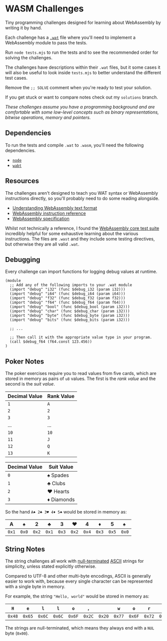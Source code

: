 # WASM Challenges

Tiny programming challenges designed for learning about WebAssembly by writing it by hand.

Each challenge has a [`.wat`][wat] file where you'll need to implement a WebAssembly module to pass the tests.

Run `node tests.mjs` to run the tests and to see the recommended order for solving the challenges.

The challenges have descriptions within their `.wat` files, but it some cases it will also be useful to look inside `tests.mjs` to better understand the different test cases.

Remove the `;; SOLVE` comment when you're ready to test your solution.

If you get stuck or want to compare notes check out my `solutions` branch.

_These challenges assume you have a programming background and are comfortable with some low-level concepts such as binary representations, bitwise operations, memory and pointers._

## Dependencies

To run the tests and compile `.wat` to `.wasm`, you'll need the following dependencies.

- [`node`](https://nodejs.org)
- [`wabt`](https://github.com/WebAssembly/wabt)

## Resources

The challenges aren't designed to teach you WAT syntax or WebAssembly instructions directly, so you'll probably need to do some reading alongside.

- [Understanding WebAssembly text format](https://developer.mozilla.org/en-US/docs/WebAssembly/Understanding_the_text_format)
- [WebAssembly instruction reference](https://developer.mozilla.org/en-US/docs/WebAssembly/Reference)
- [WebAssembly specification](https://webassembly.github.io/spec/core/)

Whilst not technically a reference, I found the [WebAssembly core test suite](https://github.com/WebAssembly/spec/tree/main/test/core) incredibly helpful for some exhaustive learning about the various instructions. The files are `.wast` and they include some testing directives, but otherwise they are all valid `.wat`.

## Debugging

Every challenge can import functions for logging debug values at runtime.

```wat
(module
  ;; Add any of the following imports to your .wat module
  (import "debug" "i32" (func $debug_i32 (param i32)))
  (import "debug" "i64" (func $debug_i64 (param i64)))
  (import "debug" "f32" (func $debug_f32 (param f32)))
  (import "debug" "f64" (func $debug_f64 (param f64)))
  (import "debug" "bool" (func $debug_bool (param i32)))
  (import "debug" "char" (func $debug_char (param i32)))
  (import "debug" "byte" (func $debug_byte (param i32)))
  (import "debug" "bits" (func $debug_bits (param i32)))

  ;; ...

  ;; Then call it with the appropriate value type in your program.
  (call $debug_f64 (f64.const 123.456))
)
```

## Poker Notes

The poker exercises require you to read values from five cards, which are stored in memory as pairs of `u8` values. The first is the _rank value_ and the second is the _suit value_.

| Decimal Value | Rank Value |
| ------------- | ---------- |
| `1`           | `A`        |
| `2`           | `2`        |
| `3`           | `3`        |
| ...           | ...        |
| `10`          | `10`       |
| `11`          | `J`        |
| `12`          | `Q`        |
| `13`          | `K`        |

| Decimal Value | Suit Value |
| ------------- | ---------- |
| `0`           | ♠ Spades   |
| `1`           | ♣ Clubs    |
| `2`           | ♥ Hearts   |
| `3`           | ♦ Diamonds |

So the hand `A♠ 2♣️ 3♥ 4♦ 5♠️` would be stored in memory as:

| A     | ♠     | 2     | ♣️    | 3     | ♥     | 4     | ♦     | 5     | ♠ ️   |
| ----- | ----- | ----- | ----- | ----- | ----- | ----- | ----- | ----- | ----- |
| `0x1` | `0x0` | `0x2` | `0x1` | `0x3` | `0x2` | `0x4` | `0x3` | `0x5` | `0x0` |

## String Notes

The string challenges all work with [null-terminated](https://en.wikipedia.org/wiki/Null-terminated_string) [ASCII](https://en.wikipedia.org/wiki/ASCII) strings for simplicity, unless stated explicitly otherwise.

Compared to UTF-8 and other multi-byte encodings, ASCII is generally easier to work with, because every single character can be represented with a single byte in memory.

For example, the string `"Hello, world"` would be stored in memory as:

| `H`    | `e`    | `l`    | `l`    | `o`    | `,`    | ` `    | `w`    | `o`    | `r`    | `l`    | `d`    | END    |
| ------ | ------ | ------ | ------ | ------ | ------ | ------ | ------ | ------ | ------ | ------ | ------ | ------ |
| `0x48` | `0x65` | `0x6C` | `0x6C` | `0x6F` | `0x2C` | `0x20` | `0x77` | `0x6F` | `0x72` | `0x6C` | `0x64` | `0x00` |

The strings are null-terminated, which means they always end with a `NUL` byte (`0x00`).

[wat]: https://developer.mozilla.org/en-US/docs/WebAssembly/Understanding_the_text_format
